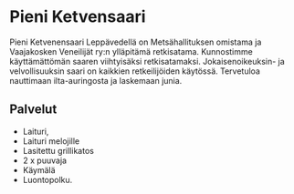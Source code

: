 # Pieni Ketvensaari

Pieni Ketvenensaari Leppävedellä on Metsähallituksen omistama ja Vaajakosken Veneilijät ry:n ylläpitämä retkisatama. Kunnostimme käyttämättömän saaren viihtyisäksi retkisatamaksi. Jokaisenoikeuksin- ja velvollisuuksin saari on kaikkien retkeilijöiden käytössä. Tervetuloa nauttimaan ilta-auringosta ja laskemaan junia.

## Palvelut

- Laituri,
- Laituri melojille
- Lasitettu grillikatos
- 2 x puuvaja
- Käymälä
- Luontopolku.
